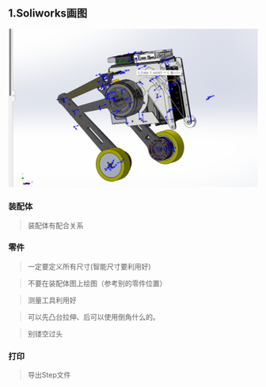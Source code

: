 

## 1.Soliworks画图
![alt text](image\image.png)
### 装配体
> 装配体有配合关系
### 零件
>一定要定义所有尺寸(智能尺寸要利用好)

>不要在装配体图上绘图（参考别的零件位置）

>测量工具利用好

>可以先凸台拉伸、后可以使用倒角什么的。

>别镂空过头
### 打印
>导出Step文件